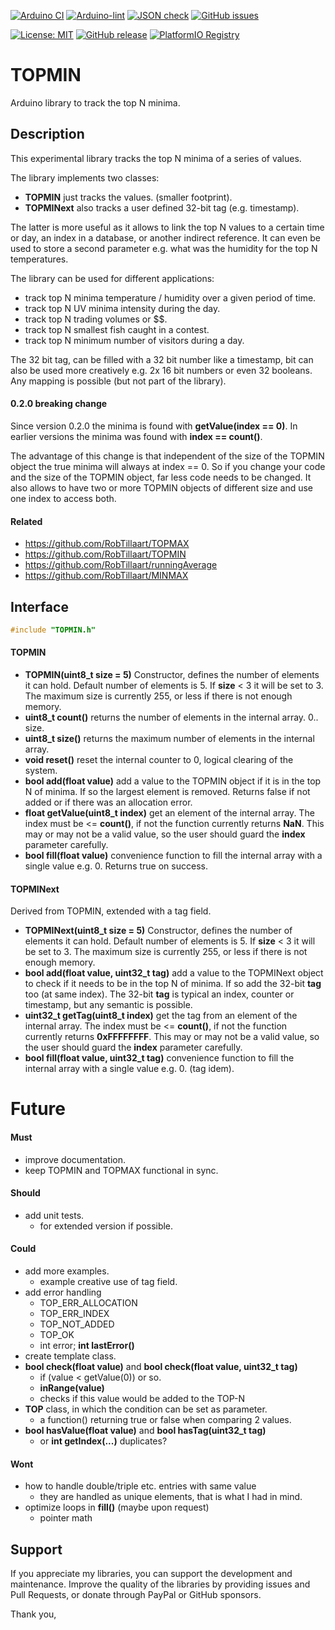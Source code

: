 
[![Arduino CI](https://github.com/RobTillaart/TOPMIN/workflows/Arduino%20CI/badge.svg)](https://github.com/marketplace/actions/arduino_ci)
[![Arduino-lint](https://github.com/RobTillaart/TOPMIN/actions/workflows/arduino-lint.yml/badge.svg)](https://github.com/RobTillaart/TOPMIN/actions/workflows/arduino-lint.yml)
[![JSON check](https://github.com/RobTillaart/TOPMIN/actions/workflows/jsoncheck.yml/badge.svg)](https://github.com/RobTillaart/TOPMIN/actions/workflows/jsoncheck.yml)
[![GitHub issues](https://img.shields.io/github/issues/RobTillaart/TOPMIN.svg)](https://github.com/RobTillaart/TOPMIN/issues)

[![License: MIT](https://img.shields.io/badge/license-MIT-green.svg)](https://github.com/RobTillaart/TOPMIN/blob/master/LICENSE)
[![GitHub release](https://img.shields.io/github/release/RobTillaart/TOPMIN.svg?maxAge=3600)](https://github.com/RobTillaart/TOPMIN/releases)
[![PlatformIO Registry](https://badges.registry.platformio.org/packages/robtillaart/library/TOPMIN.svg)](https://registry.platformio.org/libraries/robtillaart/TOPMIN)


# TOPMIN

Arduino library to track the top N minima.

## Description

This experimental library tracks the top N minima of a series of values. 

The library implements two classes:
- **TOPMIN** just tracks the values. (smaller footprint).
- **TOPMINext** also tracks a user defined 32-bit tag (e.g. timestamp).

The latter is more useful as it allows to link the top N values to a certain time
or day, an index in a database, or another indirect reference.
It can even be used to store a second parameter e.g. what was the humidity for
the top N temperatures.

The library can be used for different applications:
- track top N minima temperature / humidity over a given period of time.
- track top N UV minima intensity during the day.
- track top N trading volumes or $$.
- track top N smallest fish caught in a contest.
- track top N minimum number of visitors during a day.

The 32 bit tag, can be filled with a 32 bit number like a timestamp, bit can also
be used more creatively e.g. 2x 16 bit numbers or even 32 booleans. 
Any mapping is possible (but not part of the library).


#### 0.2.0 breaking change

Since version 0.2.0 the minima is found with **getValue(index == 0)**.
In earlier versions the minima was found with **index == count()**.

The advantage of this change is that independent of the size of the TOPMIN
object the true minima will always at index == 0. So if you change your code
and the size of the TOPMIN object, far less code needs to be changed. 
It also allows to have two or more TOPMIN objects of different size and use one 
index to access both.


#### Related

- https://github.com/RobTillaart/TOPMAX
- https://github.com/RobTillaart/TOPMIN
- https://github.com/RobTillaart/runningAverage
- https://github.com/RobTillaart/MINMAX


## Interface

```cpp
#include "TOPMIN.h"
```

#### TOPMIN

- **TOPMIN(uint8_t size = 5)** Constructor, defines the number of elements it can hold.
Default number of elements is 5. If **size** < 3 it will be set to 3.
The maximum size is currently 255, or less if there is not enough memory.
- **uint8_t count()** returns the number of elements in the internal array. 0.. size.
- **uint8_t size()** returns the maximum number of elements in the internal array. 
- **void reset()** reset the internal counter to 0, logical clearing of the system.
- **bool add(float value)** add a value to the TOPMIN object if it is in the top N of minima.
If so the largest element is removed.
Returns false if not added or if there was an allocation error.
- **float getValue(uint8_t index)** get an element of the internal array.
The index must be <= **count()**, if not the function currently returns **NaN**.
This may or may not be a valid value, so the user should guard the **index** parameter carefully.
- **bool fill(float value)** convenience function to fill the internal array 
with a single value e.g. 0. Returns true on success.


#### TOPMINext

Derived from TOPMIN, extended with a tag field.

- **TOPMINext(uint8_t size = 5)** Constructor, defines the number of elements it can hold.
Default number of elements is 5. If **size** < 3 it will be set to 3.
The maximum size is currently 255, or less if there is not enough memory.
- **bool add(float value, uint32_t tag)** add a value to the TOPMINext object to check if
it needs to be in the top N of minima. If so add the 32-bit **tag** too (at same index).
The 32-bit **tag** is typical an index, counter or timestamp, but any semantic is possible.
- **uint32_t getTag(uint8_t index)** get the tag from an element of the internal array.
The index must be <= **count()**, if not the function currently returns **0xFFFFFFFF**.
This may or may not be a valid value, so the user should guard the **index** parameter carefully.
- **bool fill(float value, uint32_t tag)** convenience function to fill the internal array 
with a single value e.g. 0. (tag idem).


# Future

#### Must

- improve documentation.
- keep TOPMIN and TOPMAX functional in sync.

#### Should

- add unit tests.
  - for extended version if possible.

#### Could

- add more examples.
  - example creative use of tag field.
- add error handling
  - TOP_ERR_ALLOCATION
  - TOP_ERR_INDEX
  - TOP_NOT_ADDED
  - TOP_OK
  - int error; **int lastError()**
- create template class.
- **bool check(float value)** and **bool check(float value, uint32_t tag)**
  - if (value < getValue(0)) or so.
  - **inRange(value)**
  - checks if this value would be added to the TOP-N
- **TOP** class, in which the condition can be set as parameter.
  - a function() returning true or false when comparing 2 values.
- **bool hasValue(float value)** and **bool hasTag(uint32_t tag)**
  - or **int getIndex(...)** duplicates?

#### Wont

- how to handle double/triple etc. entries with same value
  - they are handled as unique elements, that is what I had in mind.
- optimize loops in **fill()** (maybe upon request)
  - pointer math


## Support

If you appreciate my libraries, you can support the development and maintenance.
Improve the quality of the libraries by providing issues and Pull Requests, or
donate through PayPal or GitHub sponsors.

Thank you,

